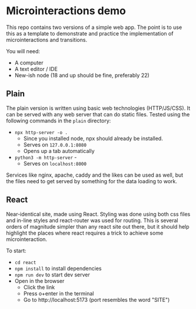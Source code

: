 # Microinteractions demo

This repo contains two versions of a simple web app. The point is to use this as
a template to demonstrate and practice the implementation of microinteractions
and transitions.

You will need:

- A computer
- A text editor / IDE
- New-ish node (18 and up should be fine, preferably 22)

## Plain

The plain version is written using basic web technologies (HTTP/JS/CSS). It can
be served with any web server that can do static files. Tested using the
following commands in the `plain` directory:

- `npx http-server -o .`
  - Since you installed node, npx should already be installed.
  - Serves on `127.0.0.1:8080`
  - Opens up a tab automatically
- `python3 -m http-server` -
  - Serves on `localhost:8000`

Services like nginx, apache, caddy and the likes can be used as well, but the
files need to get served by something for the data loading to work.

## React

Near-identical site, made using React. Styling was done using both css files and
in-line styles and react-router was used for routing. This is several orders of
magnitude simpler than any react site out there, but it should help highlight
the places where react requires a trick to achieve some microinteraction.

To start:

- `cd react`
- `npm install` to install dependencies
- `npm run dev` to start dev server
- Open in the browser
  - Click the link
  - Press o+enter in the terminal
  - Go to http://localhost:5173 (port resembles the word "SITE")
